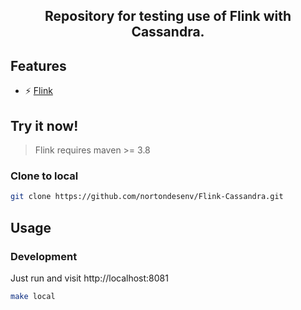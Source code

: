 <h2 align='center'>
Repository for testing use of Flink with Cassandra.
</h2>



## Features

- ⚡️ [Flink](https://nightlies.apache.org/flink/flink-docs-release-1.15/)



## Try it now!

> Flink requires maven >= 3.8


### Clone to local


```bash
git clone https://github.com/nortondesenv/Flink-Cassandra.git
```


## Usage

### Development

Just run and visit http://localhost:8081

```bash
make local
```
